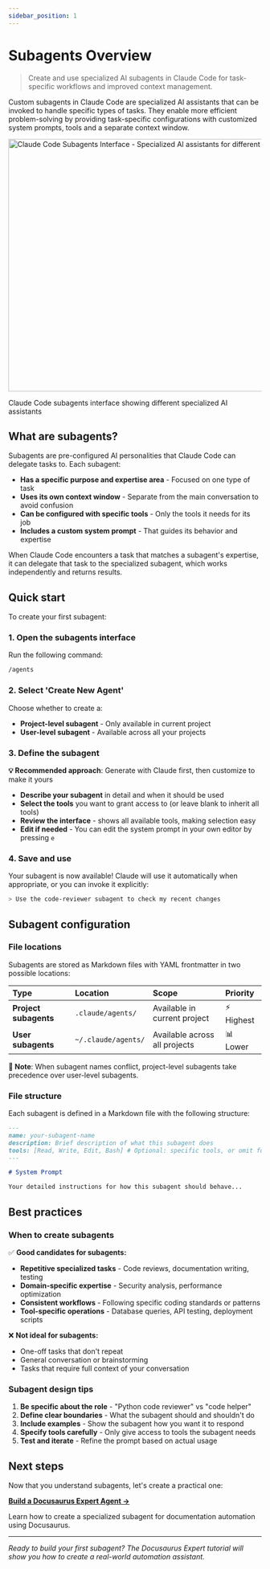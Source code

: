 ```yaml
---
sidebar_position: 1
---
```


# Subagents Overview

> Create and use specialized AI subagents in Claude Code for task-specific workflows and improved context management.

Custom subagents in Claude Code are specialized AI assistants that can be invoked to handle specific types of tasks. They enable more efficient problem-solving by providing task-specific configurations with customized system prompts, tools and a separate context window.

<div style={{textAlign: 'center', margin: '2rem 0'}}>
  <img
    width="665"
    height="503"
    alt="Claude Code Subagents Interface - Specialized AI assistants for different tasks"
    src="https://github.com/user-attachments/assets/0b784f6c-113c-4a34-8bd3-be8c208ef233"
    style={{
      borderRadius: '8px',
      border: '1px solid var(--ifm-color-emphasis-200)',
      boxShadow: '0 4px 6px rgba(0, 0, 0, 0.1)',
      maxWidth: '100%',
      height: 'auto'
    }}
  />
  <p style={{
    fontSize: '0.9rem',
    color: 'var(--ifm-color-emphasis-600)',
    marginTop: '0.5rem',
    fontStyle: 'italic'
  }}>
    Claude Code subagents interface showing different specialized AI assistants
  </p>
</div>

## What are subagents?

Subagents are pre-configured AI personalities that Claude Code can delegate tasks to. Each subagent:

- **Has a specific purpose and expertise area** - Focused on one type of task
- **Uses its own context window** - Separate from the main conversation to avoid confusion
- **Can be configured with specific tools** - Only the tools it needs for its job
- **Includes a custom system prompt** - That guides its behavior and expertise

When Claude Code encounters a task that matches a subagent's expertise, it can delegate that task to the specialized subagent, which works independently and returns results.

## Quick start

To create your first subagent:

### 1. Open the subagents interface
Run the following command:
```bash
/agents
```

### 2. Select 'Create New Agent'
Choose whether to create a:
- **Project-level subagent** - Only available in current project
- **User-level subagent** - Available across all your projects

### 3. Define the subagent
**💡 Recommended approach**: Generate with Claude first, then customize to make it yours

- **Describe your subagent** in detail and when it should be used
- **Select the tools** you want to grant access to (or leave blank to inherit all tools)
- **Review the interface** - shows all available tools, making selection easy
- **Edit if needed** - You can edit the system prompt in your own editor by pressing `e`

### 4. Save and use
Your subagent is now available! Claude will use it automatically when appropriate, or you can invoke it explicitly:

```bash
> Use the code-reviewer subagent to check my recent changes
```

## Subagent configuration

### File locations

Subagents are stored as Markdown files with YAML frontmatter in two possible locations:

| Type | Location | Scope | Priority |
|:-----|:---------|:------|:---------|
| **Project subagents** | `.claude/agents/` | Available in current project | ⚡ Highest |
| **User subagents** | `~/.claude/agents/` | Available across all projects | 📊 Lower |

**📝 Note**: When subagent names conflict, project-level subagents take precedence over user-level subagents.

### File structure

Each subagent is defined in a Markdown file with the following structure:

```markdown
---
name: your-subagent-name
description: Brief description of what this subagent does
tools: [Read, Write, Edit, Bash] # Optional: specific tools, or omit for all tools
---

# System Prompt

Your detailed instructions for how this subagent should behave...
```

## Best practices

### When to create subagents

✅ **Good candidates for subagents:**
- **Repetitive specialized tasks** - Code reviews, documentation writing, testing
- **Domain-specific expertise** - Security analysis, performance optimization
- **Consistent workflows** - Following specific coding standards or patterns
- **Tool-specific operations** - Database queries, API testing, deployment scripts

❌ **Not ideal for subagents:**
- One-off tasks that don't repeat
- General conversation or brainstorming
- Tasks that require full context of your conversation

### Subagent design tips

1. **Be specific about the role** - "Python code reviewer" vs "code helper"
2. **Define clear boundaries** - What the subagent should and shouldn't do
3. **Include examples** - Show the subagent how you want it to respond
4. **Specify tools carefully** - Only give access to tools the subagent needs
5. **Test and iterate** - Refine the prompt based on actual usage

## Next steps

Now that you understand subagents, let's create a practical one:

**[Build a Docusaurus Expert Agent →](/docs/subagents/docusaurus-expert)**

Learn how to create a specialized subagent for documentation automation using Docusaurus.

---

*Ready to build your first subagent? The Docusaurus Expert tutorial will show you how to create a real-world automation assistant.*
